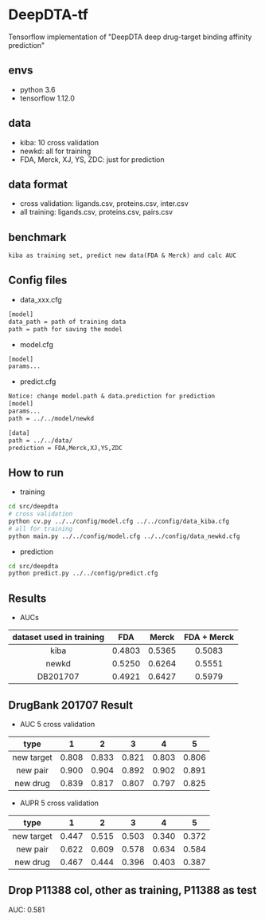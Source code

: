 # DeepDTA-tf
Tensorflow implementation of "DeepDTA deep drug-target binding affinity prediction"
## envs
* python 3.6
* tensorflow 1.12.0
## data
* kiba: 10 cross validation
* newkd: all for training
* FDA, Merck, XJ, YS, ZDC: just for prediction
## data format
* cross validation: ligands.csv, proteins.csv, inter.csv
* all training: ligands.csv, proteins.csv, pairs.csv
## benchmark
```txt
kiba as training set, predict new data(FDA & Merck) and calc AUC
```
## Config files
* data_xxx.cfg
```txt
[model]
data_path = path of training data
path = path for saving the model
```
* model.cfg
```txt
[model]
params...
```
* predict.cfg
```txt
Notice: change model.path & data.prediction for prediction
[model]
params...
path = ../../model/newkd

[data]
path = ../../data/
prediction = FDA,Merck,XJ,YS,ZDC
```
## How to run
* training
```bash
cd src/deepdta
# cross validation
python cv.py ../../config/model.cfg ../../config/data_kiba.cfg
# all for training
python main.py ../../config/model.cfg ../../config/data_newkd.cfg
```
* prediction
```bash
cd src/deepdta
python predict.py ../../config/predict.cfg
```
## Results
* AUCs

| dataset used in training | FDA | Merck | FDA + Merck
| :-: | :-: | :-: | :-: |
| kiba | 0.4803 | 0.5365 | 0.5083 |
| newkd | 0.5250 | 0.6264 | 0.5551 |
| DB201707 | 0.4921 | 0.6427 | 0.5979 |

## DrugBank 201707 Result
* AUC 5 cross validation

| type | 1 | 2 | 3 | 4 | 5 |
| :-: | :-: | :-: | :-: | :-: | :-: |
| new target | 0.808 | 0.833 | 0.821 | 0.803 | 0.806 |
| new pair | 0.900 | 0.904 | 0.892 | 0.902 | 0.891 |
| new drug | 0.839 | 0.817 | 0.807 | 0.797 | 0.825 |

* AUPR 5 cross validation

| type | 1 | 2 | 3 | 4 | 5 |
| :-: | :-: | :-: | :-: | :-: | :-: |
| new target | 0.447 | 0.515 | 0.503 | 0.340 | 0.372 |
| new pair | 0.622 | 0.609 | 0.578 | 0.634 | 0.584 |
| new drug | 0.467 | 0.444 | 0.396 | 0.403 | 0.387 |

## Drop P11388 col, other as training, P11388 as test
AUC: 0.581